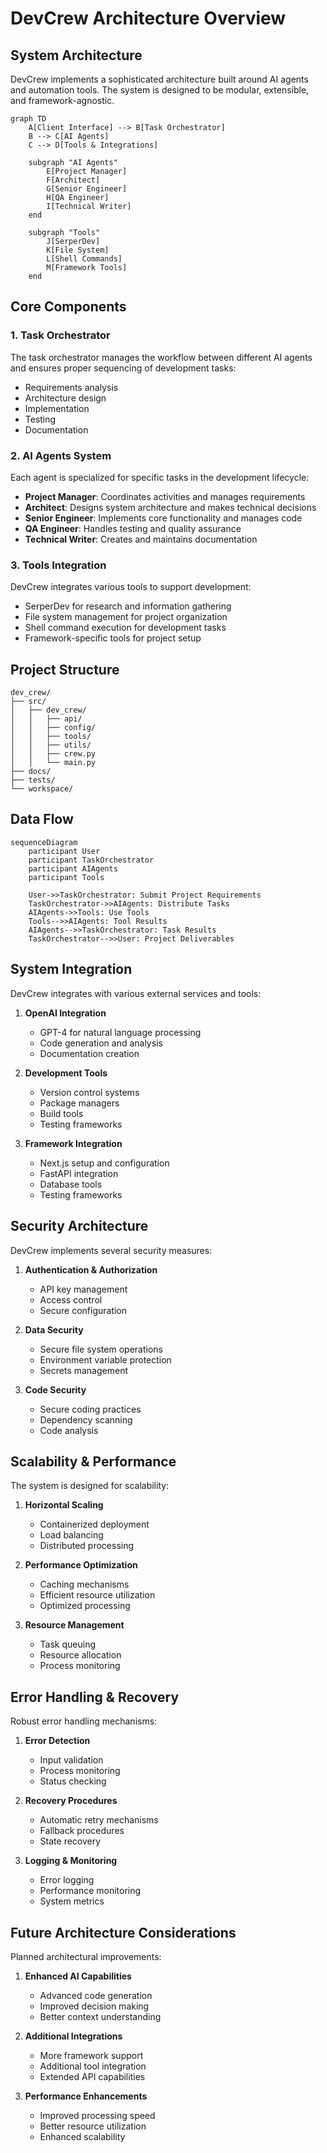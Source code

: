 # DevCrew Architecture Overview

## System Architecture

DevCrew implements a sophisticated architecture built around AI agents and automation tools. The system is designed to be modular, extensible, and framework-agnostic.

```mermaid
graph TD
    A[Client Interface] --> B[Task Orchestrator]
    B --> C[AI Agents]
    C --> D[Tools & Integrations]
    
    subgraph "AI Agents"
        E[Project Manager]
        F[Architect]
        G[Senior Engineer]
        H[QA Engineer]
        I[Technical Writer]
    end
    
    subgraph "Tools"
        J[SerperDev]
        K[File System]
        L[Shell Commands]
        M[Framework Tools]
    end
```

## Core Components

### 1. Task Orchestrator

The task orchestrator manages the workflow between different AI agents and ensures proper sequencing of development tasks:

- Requirements analysis
- Architecture design
- Implementation
- Testing
- Documentation

### 2. AI Agents System

Each agent is specialized for specific tasks in the development lifecycle:

- **Project Manager**: Coordinates activities and manages requirements
- **Architect**: Designs system architecture and makes technical decisions
- **Senior Engineer**: Implements core functionality and manages code
- **QA Engineer**: Handles testing and quality assurance
- **Technical Writer**: Creates and maintains documentation

### 3. Tools Integration

DevCrew integrates various tools to support development:

- SerperDev for research and information gathering
- File system management for project organization
- Shell command execution for development tasks
- Framework-specific tools for project setup

## Project Structure

```
dev_crew/
├── src/
│   ├── dev_crew/
│   │   ├── api/
│   │   ├── config/
│   │   ├── tools/
│   │   ├── utils/
│   │   ├── crew.py
│   │   └── main.py
├── docs/
├── tests/
└── workspace/
```

## Data Flow

```mermaid
sequenceDiagram
    participant User
    participant TaskOrchestrator
    participant AIAgents
    participant Tools
    
    User->>TaskOrchestrator: Submit Project Requirements
    TaskOrchestrator->>AIAgents: Distribute Tasks
    AIAgents->>Tools: Use Tools
    Tools-->>AIAgents: Tool Results
    AIAgents-->>TaskOrchestrator: Task Results
    TaskOrchestrator-->>User: Project Deliverables
```

## System Integration

DevCrew integrates with various external services and tools:

1. **OpenAI Integration**
   - GPT-4 for natural language processing
   - Code generation and analysis
   - Documentation creation

2. **Development Tools**
   - Version control systems
   - Package managers
   - Build tools
   - Testing frameworks

3. **Framework Integration**
   - Next.js setup and configuration
   - FastAPI integration
   - Database tools
   - Testing frameworks

## Security Architecture

DevCrew implements several security measures:

1. **Authentication & Authorization**
   - API key management
   - Access control
   - Secure configuration

2. **Data Security**
   - Secure file system operations
   - Environment variable protection
   - Secrets management

3. **Code Security**
   - Secure coding practices
   - Dependency scanning
   - Code analysis

## Scalability & Performance

The system is designed for scalability:

1. **Horizontal Scaling**
   - Containerized deployment
   - Load balancing
   - Distributed processing

2. **Performance Optimization**
   - Caching mechanisms
   - Efficient resource utilization
   - Optimized processing

3. **Resource Management**
   - Task queuing
   - Resource allocation
   - Process monitoring

## Error Handling & Recovery

Robust error handling mechanisms:

1. **Error Detection**
   - Input validation
   - Process monitoring
   - Status checking

2. **Recovery Procedures**
   - Automatic retry mechanisms
   - Fallback procedures
   - State recovery

3. **Logging & Monitoring**
   - Error logging
   - Performance monitoring
   - System metrics

## Future Architecture Considerations

Planned architectural improvements:

1. **Enhanced AI Capabilities**
   - Advanced code generation
   - Improved decision making
   - Better context understanding

2. **Additional Integrations**
   - More framework support
   - Additional tool integration
   - Extended API capabilities

3. **Performance Enhancements**
   - Improved processing speed
   - Better resource utilization
   - Enhanced scalability